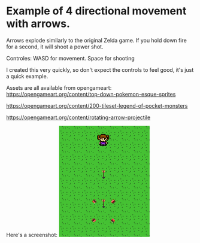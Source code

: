 # Example of 4 directional movement with arrows. 

Arrows explode similarly to the original Zelda game.
If you hold down fire for a second, it will shoot a power shot. 

Controles:
WASD for movement. 
Space for shooting

I created this very quickly, so don't expect the controls to feel good, it's just a quick example. 

Assets are all available from opengameart:  
https://opengameart.org/content/top-down-pokemon-esque-sprites  

https://opengameart.org/content/200-tileset-legend-of-pocket-monsters  

https://opengameart.org/content/rotating-arrow-projectile  

Here's a screenshot: 
![sample](https://github.com/kelgrim/Topdown-4Directional-Arrows-Example/blob/master/powershot_example.png)
